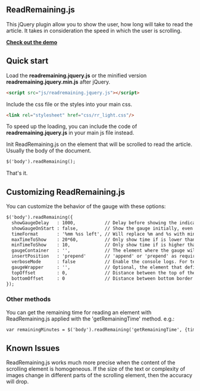 ## ReadRemaining.js

This jQuery plugin allow you to show the user, how long will take to read the article. It takes in consideration the speed in which the user is scrolling.

**[Check out the demo](http://aerolab.github.io/readremaining.js/)**

## Quick start

Load the **readremaining.jquery.js** or the minified version **readremaining.jquery.min.js** after jQuery.

```html
<script src="js/readremaining.jquery.js"></script>
```

Include the css file or the styles into your main css.

```html
<link rel="stylesheet" href="css/rr_light.css"/>
```

To speed up the loading, you can include the code of **readremaining.jquery.js** in your main js file instead.

Init ReadRemaining.js on the element that will be scrolled to read the article. Usually the body of the document.

```html
$('body').readRemaining();
```

That's it.

## Customizing ReadRemaining.js

You can customize the behavior of the gauge with these options:

```html
$('body').readRemaining({
  showGaugeDelay   : 1000,           // Delay before showing the indicator.
  showGaugeOnStart : false,          // Show the gauge initially, even before the user scroll.
  timeFormat       : '%mm %ss left', // Will replace %m and %s with minutes and seconds.
  maxTimeToShow    : 20*60,          // Only show time if is lower than x minutes (multiplied to seconds).
  minTimeToShow    : 10,             // Only show time if is higher than x seconds (If it's less than 10 seconds... just read).
  gaugeContainer   : '',             // The element where the gauge will append. If left '', the container will be the same scrolling element.
  insertPosition   : 'prepend'       // 'append' or 'prepend' as required by style
  verboseMode      : false           // Enable the console logs. For testing only.
  gaugeWrapper     : '',             // Optional, the element that define the visible scope for the gauge. If left "", the gauge will be visible all along.
  topOffset        : 0,              // Distance between the top of the gaugeWrapper and the point where the gauge will start to appear. Some designs require this.
  bottomOffset     : 0               // Distance between bottom border where the box will appear and the bottom of the element.
});
```
### Other methods

You can get the remaining time for reading an element with ReadRemaining.js applied with the 'getRemainingTime' method. e.g.:

```html
var remainingMinutes = $('body').readRemaining('getRemainingTime', {timeFormat : '%m'});
```

## Known Issues

ReadRemaining.js works much more precise when the content of the scrolling element is homogeneous. If the size of the text or complexity of images change in different parts of the scrolling element, then the accuracy will drop.
